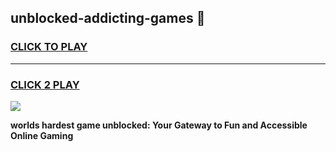
## unblocked-addicting-games 👋
<h3>
<a href="https://premium.freeplayer.one?title=unblocked-addicting-games&ref=14F">CLICK TO PLAY</a></h3>
<hr>

<h3>
<a href="https://premium.freeplayer.one?title=unblocked-addicting-games&ref=14F">CLICK 2 PLAY</a>
  
</h3>

<a href="https://premium.freeplayer.one?title=unblocked-addicting-games&ref=12F/"><img src="https://clearcache.store/games.png"></a>


**worlds hardest game unblocked: Your Gateway to Fun and Accessible Online Gaming**
